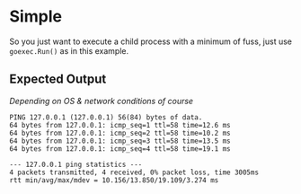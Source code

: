 # Simple

So you just want to execute a child process with a minimum of fuss,
just use `goexec.Run()` as in this example.

## Expected Output

_Depending on OS & network conditions of course_

```
PING 127.0.0.1 (127.0.0.1) 56(84) bytes of data.
64 bytes from 127.0.0.1: icmp_seq=1 ttl=58 time=12.6 ms
64 bytes from 127.0.0.1: icmp_seq=2 ttl=58 time=10.2 ms
64 bytes from 127.0.0.1: icmp_seq=3 ttl=58 time=13.5 ms
64 bytes from 127.0.0.1: icmp_seq=4 ttl=58 time=19.1 ms

--- 127.0.0.1 ping statistics ---
4 packets transmitted, 4 received, 0% packet loss, time 3005ms
rtt min/avg/max/mdev = 10.156/13.850/19.109/3.274 ms
```
